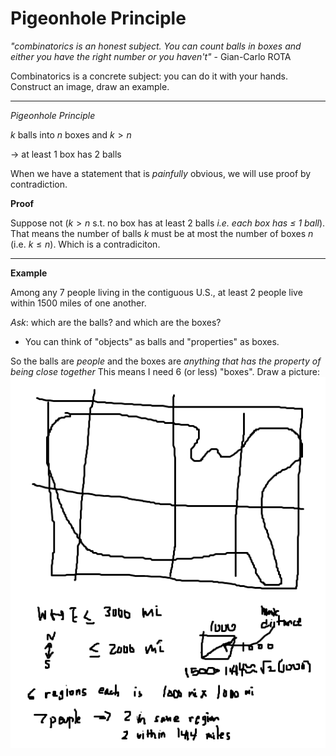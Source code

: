# Pigeonhole Principle

_"combinatorics is an honest subject. You can count balls in boxes and either you have the right number or you haven't"_ - Gian-Carlo ROTA


Combinatorics is a concrete subject: you can do it with your hands. Construct an image, draw an example.

---

_Pigeonhole Principle_

$k$ balls into $n$ boxes
 and $k > n$

$\rightarrow$ at least 1 box has 2 balls


When we have a statement that is _painfully_ obvious, we will use proof by contradiction.


__Proof__

Suppose not ($k > n$ s.t. no box has at least 2 balls _i.e. each box has $\leq$ 1 ball_). That means the number of balls $k$ must be at most the number of boxes $n$ (i.e. $k \leq n$). Which is a contradiciton.

---

__Example__

Among any 7 people living in the contiguous U.S., at least 2 people live within 1500 miles of one another.

_Ask_: which are the balls? and which are the boxes? 

- You can think of "objects" as balls and "properties" as boxes.

So the balls are _people_ and the boxes are _anything that has the property of being close together_
This means I need 6 (or less) "boxes". Draw a picture: ![img](pigeonholeex1.png)


